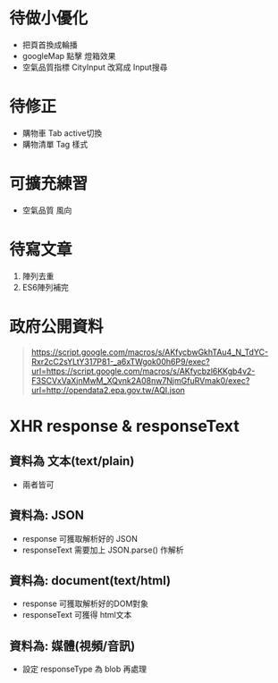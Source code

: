 # 待做小優化
* 把頁首換成輪播
* googleMap 點擊 燈箱效果
* 空氣品質指標 CityInput 改寫成 Input搜尋

# 待修正
* 購物車 Tab active切換
* 購物清單 Tag 樣式

# 可擴充練習
* 空氣品質 風向

# 待寫文章
1. 陣列去重
2. ES6陣列補完

# 政府公開資料
> https://script.google.com/macros/s/AKfycbwGkhTAu4_N_TdYC-Rxr2cC2sYLtY317P81-_a6xTWgok00h6P9/exec?url=https://script.google.com/macros/s/AKfycbzl6KKgb4v2-F3SCVxVaXjnMwM_XQvnk2A08nw7NjmGfuRVmak0/exec?url=http://opendata2.epa.gov.tw/AQI.json

# XHR response & responseText

## 資料為 文本(text/plain)
- 兩者皆可

## 資料為: JSON
- response 可獲取解析好的 JSON
- responseText 需要加上 JSON.parse() 作解析
## 資料為: document(text/html)
- response 可獲取解析好的DOM對象
- responseText 可獲得 html文本
## 資料為: 媒體(視頻/音訊)
- 設定 responseType 為 blob 再處理